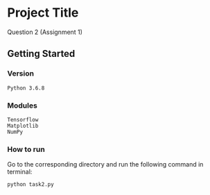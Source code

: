 # Project Title

Question 2 (Assignment 1)

## Getting Started

### Version
```
Python 3.6.8
```
### Modules
```
Tensorflow
Matplotlib
NumPy
```
### How to run

Go to the corresponding directory and run the following command in terminal:
```
python task2.py
